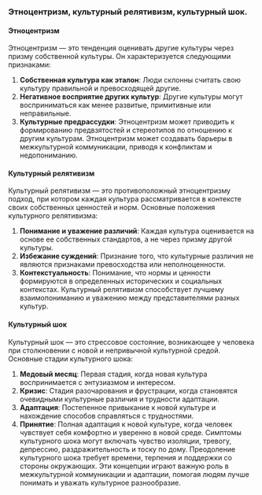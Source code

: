 ### Этноцентризм, культурный релятивизм, культурный шок.
#### Этноцентризм
Этноцентризм — это тенденция оценивать другие культуры через призму собственной культуры. Он характеризуется следующими признаками:
1. **Собственная культура как эталон**: Люди склонны считать свою культуру правильной и превосходящей другие.
2. **Негативное восприятие других культур**: Другие культуры могут восприниматься как менее развитые, примитивные или неправильные.
3. **Культурные предрассудки**: Этноцентризм может приводить к формированию предвзятостей и стереотипов по отношению к другим культурам.
Этноцентризм может создавать барьеры в межкультурной коммуникации, приводя к конфликтам и недопониманию.
#### Культурный релятивизм
Культурный релятивизм — это противоположный этноцентризму подход, при котором каждая культура рассматривается в контексте своих собственных ценностей и норм. Основные положения культурного релятивизма:
1. **Понимание и уважение различий**: Каждая культура оценивается на основе ее собственных стандартов, а не через призму другой культуры.
2. **Избежание суждений**: Признание того, что культурные различия не являются признаками превосходства или неполноценности.
3. **Контекстуальность**: Понимание, что нормы и ценности формируются в определенных исторических и социальных контекстах.
Культурный релятивизм способствует лучшему взаимопониманию и уважению между представителями разных культур.
#### Культурный шок
Культурный шок — это стрессовое состояние, возникающее у человека при столкновении с новой и непривычной культурной средой. Основные стадии культурного шока:
1. **Медовый месяц**: Первая стадия, когда новая культура воспринимается с энтузиазмом и интересом.
2. **Кризис**: Стадия разочарования и фрустрации, когда становятся очевидными культурные различия и трудности адаптации.
3. **Адаптация**: Постепенное привыкание к новой культуре и нахождение способов справляться с трудностями.
4. **Принятие**: Полная адаптация к новой культуре, когда человек чувствует себя комфортно и уверенно в новой среде.
Симптомы культурного шока могут включать чувство изоляции, тревогу, депрессию, раздражительность и тоску по дому. Преодоление культурного шока требует времени, терпения и поддержки со стороны окружающих.
Эти концепции играют важную роль в межкультурной коммуникации и адаптации, помогая людям лучше понимать и уважать культурное разнообразие.